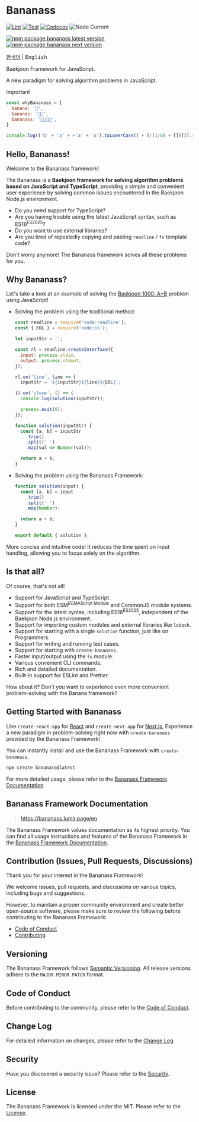 # Bananass

[![Lint](https://img.shields.io/github/actions/workflow/status/lumirlumir/npm-bananass/lint.yml?label=Lint&color=fff478&labelColor=333333&logo=github)](https://github.com/lumirlumir/npm-bananass/actions/workflows/lint.yml)
[![Test](https://img.shields.io/github/actions/workflow/status/lumirlumir/npm-bananass/test.yml?label=Test&color=fff478&labelColor=333333&logo=github)](https://github.com/lumirlumir/npm-bananass/actions/workflows/test.yml)
[![Codecov](https://img.shields.io/codecov/c/gh/lumirlumir/npm-bananass?token=2zUCHlMFT3&label=Codecov&color=fff478&labelColor=333333&logo=codecov)](https://codecov.io/gh/lumirlumir/npm-bananass)
![Node Current](https://img.shields.io/node/v/bananass?label=Node&color=fff478&labelColor=333333&logo=node.js)

[![npm package bananass latest version](https://img.shields.io/npm/v/bananass?label=bananass@latest&color=fff478&labelColor=333333&logo=npm)](https://www.npmjs.com/package/bananass)
[![npm package bananass next version](https://img.shields.io/npm/v/bananass/next?label=bananass@next&color=fff478&labelColor=333333&logo=npm)](https://www.npmjs.com/package/bananass)

<kbd>[한국어](README.md)</kbd> | <kbd>English</kbd>

Baekjoon Framework for JavaScript.

A new paradigm for solving algorithm problems in JavaScript.

> [!IMPORTANT]
>
> ```js
> const whyBananass = {
>   banana: '🍌',
>   bananas: '🍌🍌',
>   bananass: '🍌🍌🍌🍌',
> }
> ```
>
> ```js
> console.log(('b' + 'a' + +'a' + 'a').toLowerCase() + (!(1/0) + [])[3].repeat(2));
> ```

<!-- markdownlint-disable-next-line md026 -->
## Hello, Bananass!

Welcome to the Bananass framework!

The Bananass is a **Baekjoon framework for solving algorithm problems based on JavaScript and TypeScript**, providing a simple and convenient user experience by solving common issues encountered in the Baekjoon Node.js environment.

- Do you need support for TypeScript?
- Are you having trouble using the latest JavaScript syntax, such as ES16<sup>ES2025</sup>?
- Do you want to use external libraries?
- Are you tired of repeatedly copying and pasting `readline` / `fs` template code?

Don't worry anymore! The Bananass framework solves all these problems for you.

## Why Bananass?

Let's take a look at an example of solving the [Baekjoon 1000: A+B](https://www.acmicpc.net/problem/1000) problem using JavaScript!

- Solving the problem using the traditional method:

    ```js
    const readline = require('node:readline');
    const { EOL } = require('node:os');

    let inputStr = '';

    const rl = readline.createInterface({
      input: process.stdin,
      output: process.stdout,
    });

    rl.on('line', line => {
      inputStr = `${inputStr}${line}${EOL}`;

    }).on('close', () => {
      console.log(solution(inputStr));

      process.exit(0);
    });

    function solution(inputStr) {
      const [a, b] = inputStr
        .trim()
        .split(' ')
        .map(val => Number(val));

      return a + b;
    }
    ```

- Solving the problem using the Bananass Framework:

    ```js
    function solution(input) {
      const [a, b] = input
        .trim()
        .split(' ')
        .map(Number);

      return a + b;
    }

    export default { solution };
    ```

More concise and intuitive code! It reduces the time spent on input handling, allowing you to focus solely on the algorithm.

## Is that all?

Of course, that's not all!

- Support for JavaScript and TypeScript.
- Support for both ESM<sup>ECMAScript Module</sup> and CommonJS module systems.
- Support for the latest syntax, including ES16<sup>ES2025</sup>, independent of the Baekjoon Node.js environment.
- Support for importing custom modules and external libraries like `lodash`.
- Support for starting with a single `solution` function, just like on Programmers.
- Support for writing and running test cases.
- Support for starting with `create-bananass`.
- Faster input/output using the `fs` module.
- Various convenient CLI commands.
- Rich and detailed documentation.
- Built-in support for ESLint and Prettier.

How about it? Don't you want to experience even more convenient problem-solving with the Banana framework?

## Getting Started with Bananass

Like `create-react-app` for [React](https://react.dev) and `create-next-app` for [Next.js](https://nextjs.org), Experience a new paradigm in problem-solving right now with `create-bananass` provided by the Bananass Framework!

You can instantly install and use the Bananass Framework with `create-bananass`.

```sh
npm create bananass@latest
```

For more detailed usage, please refer to the [Bananass Framework Documentation](https://bananass.lumir.page/en).

## Bananass Framework Documentation

> <https://bananass.lumir.page/en>

The Bananass Framework values documentation as its highest priority. You can find all usage instructions and features of the Bananass Framework in the [Bananass Framework Documentation](https://bananass.lumir.page/en).

## Contribution (Issues, Pull Requests, Discussions)

Thank you for your interest in the Bananass Framework!

We welcome issues, pull requests, and discussions on various topics, including bugs and suggestions.

However, to maintain a proper community environment and create better open-source software, please make sure to review the following before contributing to the Bananass Framework:

- [Code of Conduct](CODE_OF_CONDUCT.en.md)
- [Contributing](CONTRIBUTING.en.md)

## Versioning

The Bananass Framework follows [Semantic Versioning](https://semver.org/). All release versions adhere to the `MAJOR.MINOR.PATCH` format.

## Code of Conduct

Before contributing to the community, please refer to the [Code of Conduct](CODE_OF_CONDUCT.en.md).

## Change Log

For detailed information on changes, please refer to the [Change Log](CHANGELOG.md).

## Security

Have you discovered a security issue? Please refer to the [Security](SECURITY.en.md).

## License

The Bananass Framework is licensed under the MIT. Please refer to the [License](LICENSE.md).
